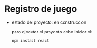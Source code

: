 <h1>Registro de juego</h1>

- estado del proyecto: en construccion

  para ejecutar el proyecto debe iniciar el:

  ```npm install react```
